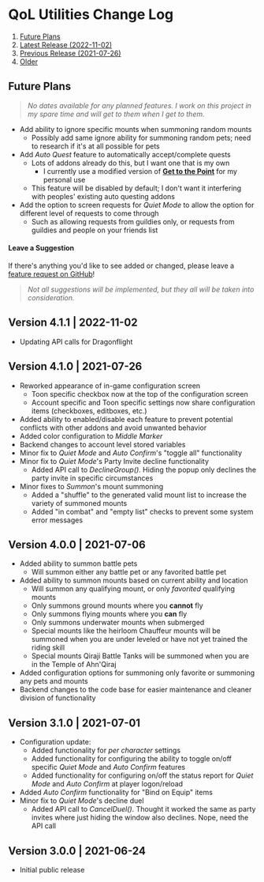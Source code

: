 # QoL Utilities Change Log
1. [Future Plans](#fp)
1. [Latest Release (2022-11-02)](#c005)
1. [Previous Release (2021-07-26)](#c004)
1. [Older](#c003)

<h2 id='fp'>Future Plans</h2>

> *No dates available for any planned features. I work on this project in my spare time and will get to them when I get to them.*

- Add ability to ignore specific mounts when summoning random mounts
	- Possibly add same ignore ability for summoning random pets; need to research if it's at all possible for pets
- Add *Auto Quest* feature to automatically accept/complete quests
	- Lots of addons already do this, but I want one that is my own
		- I currently use a modified version of **[Get to the Point](https://www.curseforge.com/wow/addons/get-to-the-point)** for my personal use
	- This feature will be disabled by default; I don't want it interfering with peoples' existing auto questing addons
- Add the option to screen requests for *Quiet Mode* to allow the option for different level of requests to come through
	- Such as allowing requests from guildies only, or requests from guildies and people on your friends list

#### Leave a Suggestion
If there's anything you'd like to see added or changed, please leave a [feature request on GitHub](https://github.com/mcdonagh/QoL-Utilities/issues)!  
> *Not all suggestions will be implemented, but they all will be taken into consideration.*

<h2 id='c005'>Version 4.1.1 | 2022-11-02</h2>

- Updating API calls for Dragonflight

<h2 id='c004'>Version 4.1.0 | 2021-07-26</h2>

- Reworked appearance of in-game configuration screen
	- Toon specific checkbox now at the top of the configuration screen
	- Account specific and Toon specific settings now share configuration items (checkboxes, editboxes, etc.)
- Added ability to enabled/disable each feature to prevent potential conflicts with other addons and avoid unwanted behavior
- Added color configuration to *Middle Marker*
- Backend changes to account level stored variables
- Minor fix to *Quiet Mode* and *Auto Confirm*'s \"toggle all\" functionality
- Minor fix to *Quiet Mode*'s Party Invite decline functionality
	- Added API call to *DeclineGroup()*. Hiding the popup only declines the party invite in specific circumstances
- Minor fixes to *Summon*'s mount summoning
	- Added a \"shuffle\" to the generated valid mount list to increase the variety of summoned mounts
	- Added \"in combat\" and \"empty list\" checks to prevent some system error messages

<h2 id='c003'>Version 4.0.0 | 2021-07-06</h2>

- Added ability to summon battle pets
	- Will summon either any battle pet or any favorited battle pet
- Added ability to summon mounts based on current ability and location
	- Will summon any qualifying mount, or only *favorited* qualifying mounts
	- Only summons ground mounts where you **cannot** fly
	- Only summons flying mounts where you **can** fly
	- Only summons underwater mounts when submerged
	- Special mounts like the heirloom Chauffeur mounts will be summoned when you are under leveled or have not yet trained the riding skill
	- Special mounts Qiraji Battle Tanks will be summoned when you are in the Temple of Ahn'Qiraj
- Added configuration options for summoning only favorite or summoning any pets and mounts
- Backend changes to the code base for easier maintenance and cleaner division of functionality

<h2 id='c002'>Version 3.1.0 | 2021-07-01</h2>

- Configuration update:
	- Added functionality for *per character* settings
	- Added functionality for configuring the ability to toggle on/off specific *Quiet Mode* and *Auto Confirm* features
	- Added functionality for configuring on/off the status report for *Quiet Mode* and *Auto Confirm* at player logon/reload
- Added *Auto Confirm* functionality for "Bind on Equip" items
- Minor fix to *Quiet Mode*'s decline duel
	- Added API call to *CancelDuel()*. Thought it worked the same as party invites where just hiding the window also declines. Nope, need the API call

<h2 id='c001'>Version 3.0.0 | 2021-06-24</h2>

- Initial public release